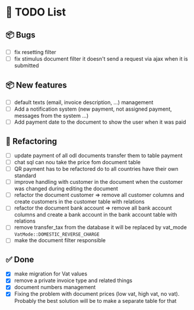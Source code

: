 # 🧠 TODO List

## 📦 Bugs

- [ ] fix resetting filter
- [ ] fix stimulus document filter it doesn't send a request via ajax when it is submitted

## 📦 New features

- [ ] default texts (email, invoice description, ...) management
- [ ] Add a notification system (new payment, not assigned payment, messages from the system ...)
- [ ] Add payment date to the document to show the user when it was paid

## 🔧 Refactoring

- [ ] update payment of all odl documents transfer them to table payment
- [ ] chat sql can nou take the price fom document table
- [ ] QR payment has to be refactored do to all countries have their own standard
- [ ] improve handling with customer in the document when the customer was changed during editing the document
- [ ] refactor the document customer ⇒ remove all customer columns and create customers in the customer table with
  relations
- [ ] refactor the document bank account ⇒ remove all bank account columns and create a bank account in the bank account
  table with relations
- [ ] remove transfer_tax from the database it will be replaced by vat_mode ``VatMode::DOMESTIC_REVERSE_CHARGE``
- [ ] make the document filter responsible

## ✅ Done

- [x] make migration for Vat values
- [x] remove a private invoice type and related things
- [x] document numbers management
- [x] Fixing the problem with document prices (low vat, high vat, no vat). Probably the best solution will be to make a
  separate table for that